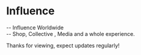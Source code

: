 # Influence
-- Influence Worldwide <br>
-- Shop, Collective , Media and a whole experience.

Thanks for viewing, expect updates regularly!
